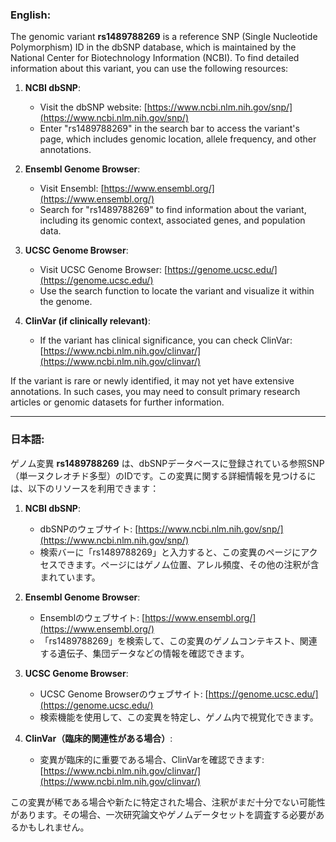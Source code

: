 ### English:
The genomic variant **rs1489788269** is a reference SNP (Single Nucleotide Polymorphism) ID in the dbSNP database, which is maintained by the National Center for Biotechnology Information (NCBI). To find detailed information about this variant, you can use the following resources:

1. **NCBI dbSNP**:
   - Visit the dbSNP website: [https://www.ncbi.nlm.nih.gov/snp/](https://www.ncbi.nlm.nih.gov/snp/)
   - Enter "rs1489788269" in the search bar to access the variant's page, which includes genomic location, allele frequency, and other annotations.

2. **Ensembl Genome Browser**:
   - Visit Ensembl: [https://www.ensembl.org/](https://www.ensembl.org/)
   - Search for "rs1489788269" to find information about the variant, including its genomic context, associated genes, and population data.

3. **UCSC Genome Browser**:
   - Visit UCSC Genome Browser: [https://genome.ucsc.edu/](https://genome.ucsc.edu/)
   - Use the search function to locate the variant and visualize it within the genome.

4. **ClinVar (if clinically relevant)**:
   - If the variant has clinical significance, you can check ClinVar: [https://www.ncbi.nlm.nih.gov/clinvar/](https://www.ncbi.nlm.nih.gov/clinvar/)

If the variant is rare or newly identified, it may not yet have extensive annotations. In such cases, you may need to consult primary research articles or genomic datasets for further information.

---

### 日本語:
ゲノム変異 **rs1489788269** は、dbSNPデータベースに登録されている参照SNP（単一ヌクレオチド多型）のIDです。この変異に関する詳細情報を見つけるには、以下のリソースを利用できます：

1. **NCBI dbSNP**:
   - dbSNPのウェブサイト: [https://www.ncbi.nlm.nih.gov/snp/](https://www.ncbi.nlm.nih.gov/snp/)
   - 検索バーに「rs1489788269」と入力すると、この変異のページにアクセスできます。ページにはゲノム位置、アレル頻度、その他の注釈が含まれています。

2. **Ensembl Genome Browser**:
   - Ensemblのウェブサイト: [https://www.ensembl.org/](https://www.ensembl.org/)
   - 「rs1489788269」を検索して、この変異のゲノムコンテキスト、関連する遺伝子、集団データなどの情報を確認できます。

3. **UCSC Genome Browser**:
   - UCSC Genome Browserのウェブサイト: [https://genome.ucsc.edu/](https://genome.ucsc.edu/)
   - 検索機能を使用して、この変異を特定し、ゲノム内で視覚化できます。

4. **ClinVar（臨床的関連性がある場合）**:
   - 変異が臨床的に重要である場合、ClinVarを確認できます: [https://www.ncbi.nlm.nih.gov/clinvar/](https://www.ncbi.nlm.nih.gov/clinvar/)

この変異が稀である場合や新たに特定された場合、注釈がまだ十分でない可能性があります。その場合、一次研究論文やゲノムデータセットを調査する必要があるかもしれません。